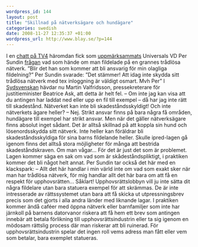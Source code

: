 ```yaml
--- 
wordpress_id: 144 
layout: post
title: "Skillnad på nätverksägare och hundägare" 
categories: swedish 
date: 2008-11-27 12:35:37 +01:00 
wordpress_url: http://www.blay.se/?p=144 
---
```


I en [chatt på TV4](http://www.tv4.se/1.734790) häromdan fick som [uppmärksammats](http://copyriot.se/2008/11/23/vi-maste-tala-om-de-oppna-natverken/) Universals VD Per Sundin [frågan](http://www.svd.se/opinion/brannpunkt/artikel_2103621.svd) vad som hände om man fildelade på en grannes trådlösa nätverk. ”Blir det han som kommer att bli ansvarig för min olagliga fildelning?” Per Sundin svarade: ”Det stämmer! Att idag inte skydda sitt trådlösa nätverk med tex inloggning är väldigt osmart. Mvh Per” I [Sydsvenskan](http://sydsvenskan.se/nojen/article393158/Skivbolagschefen-hade-fel-om-Ipred.html) hävdar nu Martin Valfridsson, pressekreterare för justitieminister Beatrice Ask, att detta är helt fel. – Om inte jag kan visa att du antingen har laddat ned eller upp en fil till exempel – då har jag inte rätt till skadestånd. Nätverket kan inte bli skadeståndsskyldigt! Och inte nätverkets ägare heller? – Nej. Strikt ansvar finns på bara några få områden, hundägare till exempel har strikt ansvar. Men när det gäller nätverksägare finns absolut inget sådant. Det är alltså skillnad på att koppla sin hund och lösenordsskydda sitt nätverk. Inte heller kan föräldrar bli skadeståndsskyldiga för sina barns fildelande heller. Skulle ipred-lagen gå igenom finns det alltså stora möjligheter för många att bestrida skadeståndskraven. Om man vågar... För det är just det som är problemet. Lagen kommer säga en sak om vad som är skådeståndspliktigt, i praktiken kommer det bli något helt annat. Per Sundin tar också det här med en klackspark: – Allt det här handlar i min värld inte om vad som exakt sker när man har trådlösa nätverk, för mig handlar allt det här bara om att få en respekt för upphovsrätten... Såklart! Upphovsrättslobbyn vill ju inte sätta dit några fildelare utan bara statuera exempel för att skrämmas. De är inte intresserade av rättssystemet utan bara att få skicka ut utpressningsbrev precis som det gjorts i alla andra länder med liknande lagar. I praktiken kommer ändå caféer med öppna nätverk eller barnfamiljer som inte har järnkoll på barnens datorvanor riskera att få hem ett brev som antingen innebär att betala förlikning till upphovsrättsindustrin eller ta sig igenom en mödosam rättslig process där man riskerar att bli ruinerad. För upphovsrättsindustrin spelar det ingen roll vems adress man fått eller vem som betalar, bara exemplet statueras. 